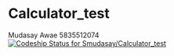 # Calculator_test
Mudasay Awae 5835512074
[![Codeship Status for Smudasay/Calculator_test](https://app.codeship.com/projects/16f27a30-e4f3-0137-387c-46193fd7284b/status?branch=master)](https://app.codeship.com/projects/373406)
